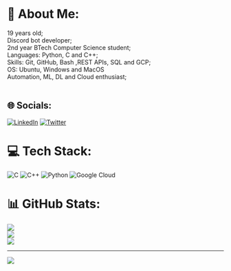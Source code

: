 # 💫 About Me:
19 years old;<br>Discord bot developer;<br>2nd year BTech Computer Science student;<br>Languages: Python, C and C++;<br>Skills: Git, GitHub, Bash ,REST APIs, SQL and GCP;<br>OS: Ubuntu, Windows and MacOS<br>Automation, ML, DL and Cloud enthusiast;<br><br>


## 🌐 Socials:
[![LinkedIn](https://img.shields.io/badge/LinkedIn-%230077B5.svg?logo=linkedin&logoColor=white)](https://www.linkedin.com/in/parth-upadhya-73844a237/) [![Twitter](https://img.shields.io/badge/Twitter-%231DA1F2.svg?logo=Twitter&logoColor=white)](https://twitter.com/@parthdotexe) 

# 💻 Tech Stack:
![C](https://img.shields.io/badge/c-%2300599C.svg?style=plastic&logo=c&logoColor=white) ![C++](https://img.shields.io/badge/c++-%2300599C.svg?style=plastic&logo=c%2B%2B&logoColor=white) ![Python](https://img.shields.io/badge/python-3670A0?style=plastic&logo=python&logoColor=ffdd54) ![Google Cloud](https://img.shields.io/badge/Google%20Cloud-%234285F4.svg?style=plastic&logo=google-cloud&logoColor=white)
# 📊 GitHub Stats:
![](https://github-readme-stats.vercel.app/api?username=parth-exe&theme=tokyonight&hide_border=true&include_all_commits=false&count_private=true)<br/>
![](https://github-readme-streak-stats.herokuapp.com/?user=parth-exe&theme=tokyonight&hide_border=true)<br/>
![](https://github-readme-stats.vercel.app/api/top-langs/?username=parth-exe&theme=tokyonight&hide_border=true&include_all_commits=false&count_private=true&layout=compact)

---
[![](https://visitcount.itsvg.in/api?id=parth-exe&icon=0&color=0)](https://visitcount.itsvg.in)
